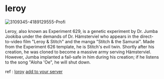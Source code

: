 # leroy

![3109345-4189129555-Profi](https://github.com/devhindo/leroy/assets/66886118/08612273-3766-41c9-ae97-1c7c681b5b6e)

Leroy, also known as Experiment 629, is a genetic experiment by Dr. Jumba Jookiba under the demands of Dr. Hämsterviel who appears in the direct-to-video film "Leroy & Stitch" and the manga "Stitch & the Samurai". Made from the Experiment 626 template, he is Stitch's evil twin. Shortly after his creation, he was cloned to become a massive army serving Hämsterviel. However, Jumba implanted a fail-safe in him during his creation; if he listens to the song "Aloha 'Oe", he will shut down.

ref : [loroy](https://www.giantbomb.com/leroy/3005-39843/)
[add to your server](https://discord.com/oauth2/authorize?client_id=1129975760430563358&scope=bot)
